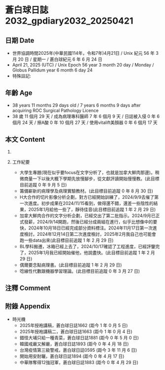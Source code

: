 [_metadata_:encoding]: - "utf-8"
[_metadata_:language]: - "zh-Hant-TW"
[_metadata_:fileformat]: - "markdown"
[_metadata_:MIME_type]: - "text/plain"
[_metadata_:markdown_version]: - "commonmark version 0.30"
[_metadata_:markdown_spec]: - "https://spec.commonmark.org/0.30/"

# 蒼白球日誌2032_gpdiary2032_20250421 #

## 日期 Date ##

* 世界協調時間2025年(中華民國114年，令和7年)4月21日 / Unix 紀元 56 年 3 月 20 日 / 星期一 / 蒼白球紀元 6 年 6 月 24 日
* April 21, 2025 (UTC) / Unix Epoch 56 year 3 month 20 day / Monday / Globus Pallidum year 6 month 6 day 24
* 特殊註記:

## 年齡 Age ##

* 38 years 11 months 29 days old / 7 years 6 months 9 days after acquiring ROC Surgical Pathology Licence
* 38 歲 11 個月 29 天 / 成為病理專科醫師 7 年 6 個月 9 天 / 日誌被入侵 0 年 6 個月 24 天 / 擦A酸 0 年 10 個月 27 天 / 使用vitalift美顏器 0 年 6 個月 17 天

## 本文 Content ##

1. 

2. 工作紀要

    - 大學生專題(現在似乎要focus在文字分析了，也就是加拿大鮮肉那邊)。稍微商量一下以後大概下學期先放慢腳步，從文獻評讀開始慢慢教。(此目標目前追蹤 0 年 9 月 5 日)
    - 籌備嶄新的病理學及病理實驗教材。(此目標目前追蹤 0 年 8 月 30 日)
    - H大合作的切片影像分析企劃，對方已經開始訓練了，2024/9/9去催了第一次進度。初步成果在2024/11/15看到，做得還不錯，還差一些陰性的結果，2025年1月給他一些了，靜待佳音(此目標目前追蹤 1 年 2 月 29 日)
    - 加拿大鮮肉合作的文字分析企劃，已經交出了第二批指示。2024/9月已正式發薪，2024/9/14開跑，然後已經分成兩組在進行，似乎比想像中的要快，2024年10月18日已經完成部分資料標注。2024年11月17日第一次進度檢討，2024年12月14日第二次進度檢討，2025年2月我自己也可能會跑一些data出來(此目標目前追蹤 1 年 2 月 29 日)
    - BL學科搬遷，冰箱已經上去了，2024/10/17確認了工程進度，已經評鑒完了，2025年1月我已經開始催他，他說盡快。(此目標目前追蹤 1 年 2 月 29 日)
    - 偶爾要念點病理書。(此目標目前追蹤 1 年 2 月 29 日)
    - 唸線性代數跟機器學習理論。(此目標目前追蹤 0 年 3 月 27 日)

## 注釋 Comment ##


## 附錄 Appendix ##

* 時光機
    - 2025年授袍講稿，蒼白球日誌1662 (距今 1 年 0 月 5 日)
    - 2025年授袍講稿二，蒼白球日誌1663 (距今 1 年 0 月 4 日)
    - 錯怪大埔只給一種青菜，蒼白球日誌1881 (距今 0 年 5 月 0 日)
    - 韓國戒嚴又解嚴，蒼白球日誌1893 (距今 0 年 4 月 18 日)
    - 台灣疫情第三級警戒，蒼白球日誌0595 (距今 3 年 11 月 6 日)
    - 開始用安耐曬，蒼白球日誌1894 (距今 0 年 4 月 17 日)
    - 中華隊奪得12強冠軍，蒼白球日誌1883 (距今 0 年 4 月 29 日)
